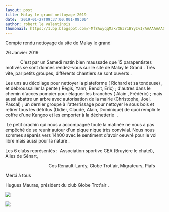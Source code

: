 ```yaml
---
layout: post
title: Malay le grand nettoyage 2019
date: '2019-01-27T09:37:00.001-08:00'
author: robert le valentinois
thumbnail: https://1.bp.blogspot.com/-Mf8AwyqqMak/XE3r1BYyIvI/AAAAAAAAC3o/ERa6YkRLk2QjBkiYTR1-ZJ108srHRSnwACLcBGAs/s72-c/IMG_20190126_135507%2B%25281%2529.jpg
---
```

 Compte rendu nettoyage du site de Malay le grand

 26 Janvier 2019

  

&nbsp;&nbsp;&nbsp;&nbsp;&nbsp;&nbsp;&nbsp;&nbsp;&nbsp;&nbsp;&nbsp; C'est par un Samedi matin bien maussade que 15 parapentistes motivés se sont donnés rendez-vous sur le site de Malay le Grand . Trés vite, par petits groupes, différents chantiers se sont ouverts .

 Les uns au décollage pour nettoyer la plateforme ( Richard et sa tondeuse) , et débroussailler la pente ( Regis, Yann, Benoit, Eric)&nbsp;; d'autres dans le chemin d'acces pompier pour élaguer les branches ( Alain , Frédéric)&nbsp;; mais aussi abattre un arbre avec autorisation de la mairie (Christophe, Joel, Pascal)&nbsp;; un dernier groupe à l'atterrissage pour nettoyer le sous bois et retirer tous les détritus (Didier, Claude, Alain, Dominique) de quoi remplir le coffre d'une Kangoo et les emporter à la déchetterie&nbsp; .

&nbsp;Le petit crachin qui nous a accompagné toute la matinée ne nous a pas empêché de se reunir autour d'un pique nique très convivial. Nous nous sommes séparés vers 14h00 avec le sentiment d'avoir oeuvré pour le vol libre mais aussi pour la nature .

  

 Les 6 clubs représentés&nbsp;:&nbsp; Association sportive CEA (Bruyière le chatel), Ailes de Sénart,

&nbsp;&nbsp;&nbsp;&nbsp;&nbsp;&nbsp;&nbsp;&nbsp;&nbsp;&nbsp;&nbsp;&nbsp;&nbsp;&nbsp;&nbsp;&nbsp;&nbsp;&nbsp;&nbsp;&nbsp;&nbsp;&nbsp;&nbsp;&nbsp;&nbsp;&nbsp;&nbsp;&nbsp;&nbsp;&nbsp;&nbsp;&nbsp;&nbsp;&nbsp; Cos Renault-Lardy, Globe Trot'air, Migrateurs, Piafs

  

 Merci à tous

  

 Hugues Mauras, président du club Globe Trot'air .
  

[![](https://1.bp.blogspot.com/-Mf8AwyqqMak/XE3r1BYyIvI/AAAAAAAAC3o/ERa6YkRLk2QjBkiYTR1-ZJ108srHRSnwACLcBGAs/s640/IMG_20190126_135507%2B%25281%2529.jpg)](https://1.bp.blogspot.com/-Mf8AwyqqMak/XE3r1BYyIvI/AAAAAAAAC3o/ERa6YkRLk2QjBkiYTR1-ZJ108srHRSnwACLcBGAs/s1600/IMG_20190126_135507%2B%25281%2529.jpg)
  

[![](https://4.bp.blogspot.com/-ehl5ycsmWTo/XE3rs-svhNI/AAAAAAAAC3k/FRY2Sc06BPQ388iSiNr8_l4WBK-CppliACLcBGAs/s640/IMG_20190126_1258521.jpg)](https://4.bp.blogspot.com/-ehl5ycsmWTo/XE3rs-svhNI/AAAAAAAAC3k/FRY2Sc06BPQ388iSiNr8_l4WBK-CppliACLcBGAs/s1600/IMG_20190126_1258521.jpg)
